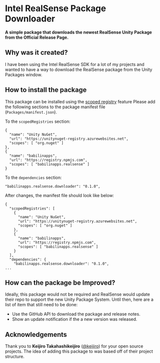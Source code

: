 # Intel RealSense Package Downloader 

**A simple package that downloads the newest RealSense Unity Package from the Official Release Page.**

## Why was it created?

I have been using the Intel RealSense SDK for a lot of my projects and wanted to have a way to download the RealSense package from the Unity Packages window. 

How to install the package
--------------------------

This package can be installed using the [scoped registry] feature
Please add the following sections to the package manifest file
(`Packages/manifest.json`).

To the `scopedRegistries` section:

```
{
  "name": "Unity NuGet",
  "url": "https://unitynuget-registry.azurewebsites.net",
  "scopes": [ "org.nuget" ]
},
{
  "name": "babilinapps",
  "url": "https://registry.npmjs.com",
  "scopes": [ "babilinapps.realsense" ]
}
```

To the `dependencies` section:

```
"babilinapps.realsense.downloader": "0.1.0",
```

After changes, the manifest file should look like below:

```
{
  "scopedRegistries": [
    {
      "name": "Unity NuGet",
      "url": "https://unitynuget-registry.azurewebsites.net",
      "scopes": [ "org.nuget" ]
    },
    {
	  "name": "babilinapps",
	  "url": "https://registry.npmjs.com",
	  "scopes": [ "babilinapps.realsense" ]
	}
  ],
  "dependencies": {
    "babilinapps.realsense.downloader": "0.1.0",
...
```

[scoped registry]: https://docs.unity3d.com/Manual/upm-scoped.html
 

## How can the package be Improved?

Ideally, this package would not be required and RealSense would update their repo to support the new Unity Package System. Until then, here are a list of item that still need to be done:
- Use the GitHub API to download the package and release notes.
- Show an update notification if the a new version was released.

## Acknowledgements
Thank you to **Keijiro Takahashikeijiro** ([@keijiro]) for your open source projects. The idea of adding this package to was based off of their project structure. 

[@keijiro]: https://github.com/keijiro